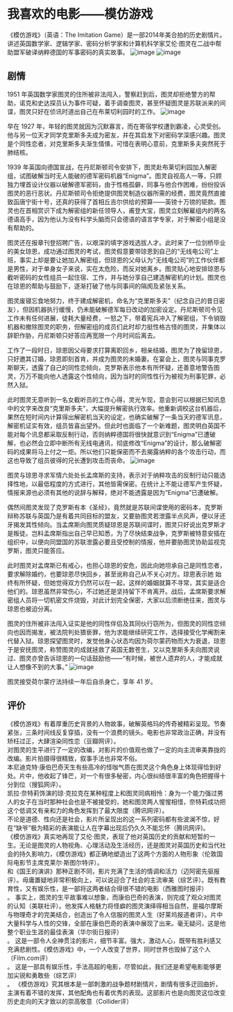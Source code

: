 #               我喜欢的电影——模仿游戏
《模仿游戏》（英语：The Imitation Game）是一部2014年美合拍的历史剧情片。讲述英国数学家、逻辑学家、密码分析学家和计算机科学家艾伦·图灵在二战中帮助盟军破译纳粹德国的军事密码的真实故事。
![image](http://thyrsi.com/t6/386/1539264067x-1404775605.jpg)
![image](http://thyrsi.com/t6/386/1539264135x-1566688526.jpg)

## 剧情
1951 年英国数学家图灵的住所被非法闯入，警察赶到后，图灵却拒绝警方的帮助，诺克和史达探员认为事件可疑，着手调查图灵，甚至怀疑图灵是苏联派来的间谍，图灵只好在侦讯时道出自己在布莱切利园时的工作。
![image](http://thyrsi.com/t6/386/1539269198x-1404817712.jpg)

早在 1927 年，年轻的图灵就因为沉默寡言，而在寄宿学校遭到霸凌，心灵受创。他与另一位天才同学克里斯多夫成为密友，并在其启发下对密码学深感兴趣。图灵是个同性恋者，对克里斯多夫渐生情愫，可惜在表明心意前，克里斯多夫突然死于肺结核。

1939 年英国向德国宣战，在丹尼斯顿司令安排下，图灵赴布莱切利园加入解密组，试图破解当时无人能破的德军密码机器“Enigma”。图灵自视高人一等，只顾独力埋首设计仪器以破解德军密码，由于性格孤僻，同事与他合作困难，纷纷投诉图灵的恶行恶状。丹尼斯顿司令拒绝提供图灵制造仪器所需的经费，图灵竟然直接致函唐宁街十号，还真的获得了首相丘吉尔供给的预算——英镑十万镑的钜款。图灵也在首相赏识下成为解密组的新任领导人，甫登大宝，图灵立刻解雇组内的两名德语高手，因为他认为没有科学头脑而只会德语的语言学专家，对于解密小组是没有帮助的。

图灵还在报章刊登招聘广告，以艰深的填字游戏选拔人才。此时来了一位剑桥毕业的美女琼恩，成功通过图灵的考试，图灵假意要带琼恩到自己的“无线电公司”上班，事实上却是要让她加入解密组，但琼恩的父母认为“无线电公司”的工作伙伴都是男性，对于单身女子来说，实在太危险，而反对她离乡。图灵贴心地安排琼恩与截听密码的女性组员一起住宿、工作，并与她分享自己建造解密机的计划。图灵也在琼恩的帮助与鼓励下，逐渐打破了他与同事间的隔阂及紧张关系。

图灵废寝忘食地努力，终于建成解密机，命名为“克里斯多夫”（纪念自己的昔日密友），但因机器执行缓慢，仍未能破解德军每日改动的加密设定。丹尼斯顿司令见工作未有任何进展，徒耗大量经费，一怒之下，带着宪兵冲入了解密组，下令销毁机器和撤除图灵的职务，但解密组的成员们此时却力挺性格古怪的图灵，并集体以辞职作胁，丹尼斯顿只好答应再宽限一个月时间后离去。

工作了一段时日，琼恩因父母要求打算离职回乡，相亲结婚，图灵为了挽留琼恩，只好邀其订婚，琼恩即刻首肯，并成为图灵的未婚妻。在宴会上，图灵与同事克罗斯聊天，透露了自己的同性恋倾向，克罗斯表示他本有所怀疑，还善意地警告图灵，万万不能向他人透露这个性倾向，因为当时的同性性行为被视为刑事犯罪，必然入狱。

此时图灵无意听到一名女截听员的工作心得，灵光乍现，意会到可以根据已知讯息中的文字来改良“克里斯多夫”，大幅提升解密执行效率。他重新调校这台机器后，果然在短时间内计算得出解密机当天的设定，也确实破解了一条当天的德军讯息，解密机证实有效，组员皆喜出望外。但此时也面临了一个新难题，图灵明白英国不能对每个讯息都采取反制行动，否则纳粹德国将很快就意识到“Enigma”已遭破解，也必然会立即中断所有无线电通讯，彻底修改“Enigma”的设计，那么破解密码的成果将马上付之一炬。所以他们只能保密而不去揭露纳粹的各个攻击行动，而这也导致了组员彼得的兄长遭到攻击而丧命。
![image](http://thyrsi.com/t6/386/1539269268x-1566688526.jpg)

图灵与琼恩寻求军情六处处长孟席斯的支持，表示对于纳粹攻击的反制行动只能选择性地，以最低程度的方式进行，其他皆需保密。在统计上不能让德军产生怀疑，情报来源也必须有其他的说辞与解释，绝对不能透露是因为“Enigma”已遭破解。

偶然间图灵发现了克罗斯有本《圣经》，竟然就是苏联间谍使用的密码本，克罗斯辩称苏联与英国乃是有着共同目标的盟友，又要胁图灵若泄露半点风声，便以牙还牙揭发其性倾向。当孟席斯向图灵质疑琼恩是苏联间谍时，图灵只好说出克罗斯才是叛徒。岂料孟席斯指出自己早已知悉，为了尽快结束战争，克罗斯被特意安插在组织中，以便向同盟国的苏联泄露必要且受控制的情报，他并要胁图灵协助监视克罗斯，图灵只能答应。

此时图灵对孟席斯已有戒心，也担心琼恩的安危，因此向她坦承自己是同性恋者，要求解除婚约，也要琼恩尽快回乡，甚至讹称自己从不关心对方。琼恩表示她 始终有所怀疑，但她觉得双方仍然可以在一起，这样的婚姻就算不寻常，其实是适合他们的。琼恩虽然非常伤心，不过她还是坚持留下不肯离开。战后，孟席斯要求解密组人员将一切机密文件烧毁，对此计划完全保密，大家以后须断绝往来，图灵与琼恩也被迫分离。

图灵的住所被非法闯入证实是他的同性伴侣及其同伙行窃所为，但图灵的同性恋倾向也因而揭发，被法院判处猥亵罪，他为求能继续研究工作，选择接受化学阉割来代替入狱。琼恩探望图灵时，发觉他身心状态均因为荷尔蒙药物而大为衰退，琼恩于是安抚图灵，称赞图灵的成就拯救了英国无数苍生，又以克里斯多夫向图灵说过、图灵亦曾告诉琼恩的一句话鼓励他——“有时候，被世人遗弃的人，才能成就让人想像不到的大事。”
![image](http://thyrsi.com/t6/386/1539264280x-1404755462.jpg)

图灵接受荷尔蒙疗法持续一年后自杀身亡，享年 41 岁。

## 评价
《模仿游戏》有着厚重历史背景的人物故事，破解英格玛的传奇被精彩呈现。节奏紧张，三条时间线反复穿插，没有一个浪费的镜头。电影也非常政治正确，并没有矫枉过正，大肆渲染同性恋（豆瓣网评）。<br>
对图灵的生平进行了一定的改编，对影片的价值观也做了一定的向主流审美靠拢的改编。影片拍摄得很精致，叙事手法也非常不俗。<br>
本尼迪克特·康伯巴奇天生有些高冷的怪咖气质在图灵这个角色身上体现得恰到好处。片中，他收起了锋芒，对一个有很多秘密，内心很纠结很丰富的角色把握得十分到位（搜狐网评）。<br>
凯拉·奈特莉饰演的琼·克拉克在某种程度上和图灵同病相怜：身为一个能力强过男人的女子在当时那种社会也是不被接受的，她和图灵两人惺惺相惜，奈特莉成功把这个低调又有亲和力的角色发挥到了最大限度（腾讯网评）。<br>
不论是道德、性向还是社会，影片所呈现出的这一系列密码都有些波澜不惊，好在“缺爷”极为精彩的表演能让人在字幕出现后仍久久不能忘怀（腾讯网评)。<br>
《模仿游戏》真实地再现了艾伦·图灵，表现了他对英国历史的贡献和短暂的一生。无论是图灵的人物视角、心理活动及生活经历，还是图灵对英国历史和当代社会的持久影响力，《模仿游戏》都正确地塑造出了这两个方面的人物形象（伦敦国际电影节主席克莱尔·斯图尔特评）。<br>
和《国王的演讲》那种正剧不同，影片充满了生活的情调和活力（迈阿密先驱报评）。毋庸置疑地非常积极向上，可以说迎合了社会的主流审美（综艺评）。既有教育性，又有娱乐性，是一部将这两者结合得很不错的电影（西雅图时报评）<br>。
事实上，图灵的生平故事难以想象，而康伯巴奇的表演，则完成了观众对图灵的认知（美联社评）。他发挥人格魅力将怪癖的图灵演绎得相当自然，是福尔摩斯与物理奇才的完美结合，创造出了令人信服的图灵人生（好莱坞报道者评）。片中大量科学与人性的交锋，全部在康伯巴奇的表演中展现了出来。毫无疑问，这是他整个职业生涯的最佳表演（华尔街日报评）<br>。
这是一部令人全神贯注的影片，细节丰富。强大，激动人心，既带有胜利感又充满悲剧性。《模仿游戏》中，一个人改变了世界，同时世界也毁掉了这个人（Film.com评）<br>。
这是一部具有娱乐性，手法高超的电影，尽管如此，我们还是希望电影能够更加尖锐和勇敢些（综艺评）<br>。
《模仿游戏》究其根本是一部刺激的战争题材剧情片，剧情有很多迂回曲折，主演有着不错的发挥，其他配角也有着优秀的表现。这部影片也是向图灵这位改变历史走向的天才致以的崇高敬意（Collider评）